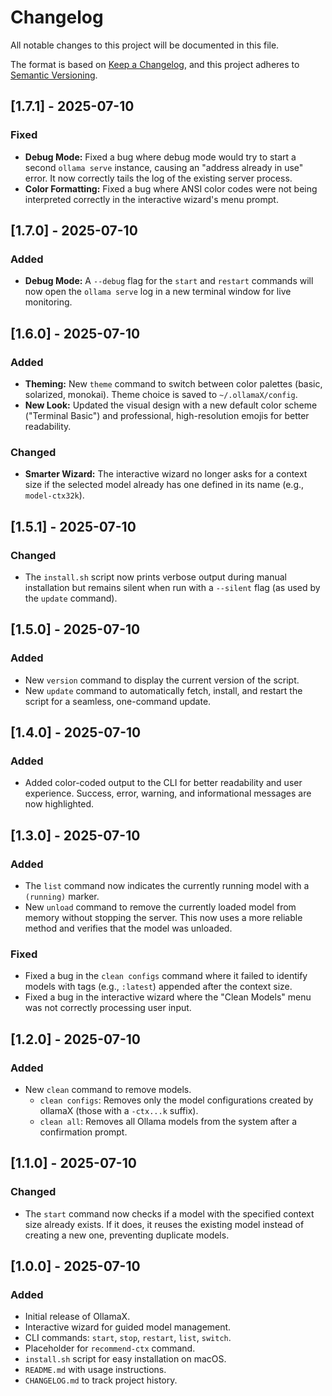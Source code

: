 # Changelog

All notable changes to this project will be documented in this file.

The format is based on [Keep a Changelog](https://keepachangelog.com/en/1.0.0/),
and this project adheres to [Semantic Versioning](https://semver.org/spec/v2.0.0.html).

## [1.7.1] - 2025-07-10

### Fixed

-   **Debug Mode:** Fixed a bug where debug mode would try to start a second `ollama serve` instance, causing an "address already in use" error. It now correctly tails the log of the existing server process.
-   **Color Formatting:** Fixed a bug where ANSI color codes were not being interpreted correctly in the interactive wizard's menu prompt.

## [1.7.0] - 2025-07-10

### Added

-   **Debug Mode:** A `--debug` flag for the `start` and `restart` commands will now open the `ollama serve` log in a new terminal window for live monitoring.

## [1.6.0] - 2025-07-10

### Added

-   **Theming:** New `theme` command to switch between color palettes (basic, solarized, monokai). Theme choice is saved to `~/.ollamaX/config`.
-   **New Look:** Updated the visual design with a new default color scheme ("Terminal Basic") and professional, high-resolution emojis for better readability.

### Changed

-   **Smarter Wizard:** The interactive wizard no longer asks for a context size if the selected model already has one defined in its name (e.g., `model-ctx32k`).

## [1.5.1] - 2025-07-10

### Changed

-   The `install.sh` script now prints verbose output during manual installation but remains silent when run with a `--silent` flag (as used by the `update` command).

## [1.5.0] - 2025-07-10

### Added

-   New `version` command to display the current version of the script.
-   New `update` command to automatically fetch, install, and restart the script for a seamless, one-command update.

## [1.4.0] - 2025-07-10

### Added

-   Added color-coded output to the CLI for better readability and user experience. Success, error, warning, and informational messages are now highlighted.

## [1.3.0] - 2025-07-10

### Added

-   The `list` command now indicates the currently running model with a `(running)` marker.
-   New `unload` command to remove the currently loaded model from memory without stopping the server. This now uses a more reliable method and verifies that the model was unloaded.

### Fixed

-   Fixed a bug in the `clean configs` command where it failed to identify models with tags (e.g., `:latest`) appended after the context size.
-   Fixed a bug in the interactive wizard where the "Clean Models" menu was not correctly processing user input.

## [1.2.0] - 2025-07-10

### Added

-   New `clean` command to remove models.
    -   `clean configs`: Removes only the model configurations created by ollamaX (those with a `-ctx...k` suffix).
    -   `clean all`: Removes all Ollama models from the system after a confirmation prompt.

## [1.1.0] - 2025-07-10

### Changed

-   The `start` command now checks if a model with the specified context size already exists. If it does, it reuses the existing model instead of creating a new one, preventing duplicate models.

## [1.0.0] - 2025-07-10

### Added

-   Initial release of OllamaX.
-   Interactive wizard for guided model management.
-   CLI commands: `start`, `stop`, `restart`, `list`, `switch`.
-   Placeholder for `recommend-ctx` command.
-   `install.sh` script for easy installation on macOS.
-   `README.md` with usage instructions.
-   `CHANGELOG.md` to track project history.